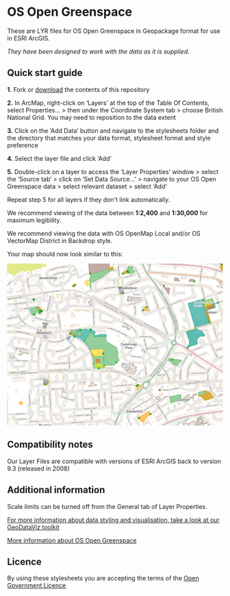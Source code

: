 ﻿# OS Open Greenspace

These are LYR files for OS Open Greenspace in Geopackage format for use in ESRI ArcGIS.

*They have been designed to work with the data as it is supplied.*

## Quick start guide

**1.**  Fork or [download](https://github.com/OrdnanceSurvey/OS-Open-Greenspace-stylesheets/archive/master.zip) the contents of this repository

**2.**  In ArcMap, right-click on ‘Layers’ at the top of the Table Of Contents, select Properties… > then under the Coordinate System tab > choose British National Grid. You may need to reposition to the data extent

**3.**  Click on the ‘Add Data’ button and navigate to the stylesheets folder and the directory that matches your data format, stylesheet format and style preference

**4.**  Select the layer file and click ‘Add’

**5.**  Double-click on a layer to access the ‘Layer Properties’ window > select the ‘Source tab’ > click on ‘Set Data Source…’ > navigate to your OS Open Greenspace data > select relevant dataset > select ‘Add’

Repeat step 5 for all layers if they don't link automatically.

We recommend viewing of the data between **1:2,400** and **1:30,000** for maximum legibility.

We recommend viewing the data with OS OpenMap Local and/or OS VectorMap District in Backdrop style.



Your map should now look similar to this: 

  ![Screenshot](https://github.com/OrdnanceSurvey/OS-Open-Greenspace-stylesheets/raw/master/Geopackage%20stylesheets/ESRI%20stylesheets%20(LYR)/images/Greenspace_screenshot.png "Screenshot of OS Open Greenspace over OS OpenMap Local")




## Compatibility notes

Our Layer Files are compatible with versions of ESRI ArcGIS back to version 9.3 (released in 2008)

## Additional information

Scale limits can be turned off from the General tab of Layer Properties.

[For more information about data styling and visualisation, take a look at our GeoDataViz toolkit](https://github.com/OrdnanceSurvey/GeoDataViz-Toolkit)

[More information about OS Open Greenspace](http://www.ordnancesurvey.co.uk/business-and-government/products/os-open-greenspace.html)

## Licence

By using these stylesheets you are accepting the terms of the [Open Government Licence](http://www.nationalarchives.gov.uk/doc/open-government-licence/)
